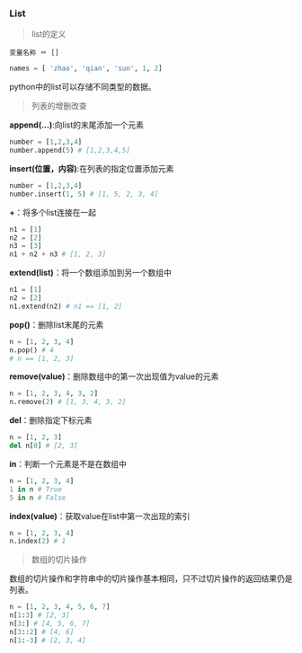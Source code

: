 ### List

> list的定义

`变量名称 ＝ []`

```python
names = [ 'zhao', 'qian', 'sun', 1, 2]
```
python中的list可以存储不同类型的数据。

> 列表的增删改查

**append(...)**:向list的末尾添加一个元素
```python
number = [1,2,3,4]
number.append(5) # [1,2,3,4,5]
```

**insert(位置，内容)**:在列表的指定位置添加元素
```python
number = [1,2,3,4]
number.insert(1, 5) # [1, 5, 2, 3, 4]
```

**+**：将多个list连接在一起
```python
n1 = [1]
n2 = [2]
n3 = [3]
n1 + n2 + n3 # [1, 2, 3]
```

**extend(list)**：将一个数组添加到另一个数组中

```python
n1 = [1]
n2 = [2]
n1.extend(n2) # n1 == [1, 2]
```

**pop()**：删除list末尾的元素

```python
n = [1, 2, 3, 4]
n.pop() # 4
# n == [1, 2, 3]
```

**remove(value)**：删除数组中的第一次出现值为value的元素

```python
n = [1, 2, 3, 4, 3, 2]
n.remove(2) # [1, 3, 4, 3, 2]
```
**del**：删除指定下标元素

```python
n = [1, 2, 3]
del n[0] # [2, 3]
```

**in**：判断一个元素是不是在数组中

```python
n = [1, 2, 3, 4]
1 in n # True
5 in n # False
```
**index(value)**：获取value在list中第一次出现的索引

```python
n = [1, 2, 3, 4]
n.index(2) # 1
```

> 数组的切片操作

数组的切片操作和字符串中的切片操作基本相同，只不过切片操作的返回结果仍是列表。

```python
n = [1, 2, 3, 4, 5, 6, 7]
n[1:3] # [2, 3]
n[3:] # [4, 5, 6, 7]
n[3::2] # [4, 6]
n[1:-3] # [2, 3, 4] 
```